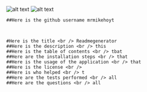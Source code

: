 
![alt text](https://img.shields.io/badge/build-nodeJS-brightgreen)
![alt text](https://avatars0.githubusercontent.com/u/58241324?v=4)

    ##Here is the github username mrmikehoyt
  
    
    
    #Here is the title <br /> Readmegenerator
    ##Here is the description <br /> this
    ##Here is the table of contents <br /> tbat
    ##Here are the installation steps <br /> that
    ##Here is the usage of the application <br /> that
    ##Here is the license <br /> 
    ##Here is who helped <br /> t
    ##Here are the tests performed <br /> all
    ##Here are the questions <br /> all  
     
    